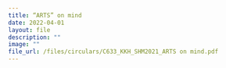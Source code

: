 ```yaml
---
title: “ARTS” on mind
date: 2022-04-01
layout: file
description: ""
image: ""
file_url: /files/circulars/C633_​KKH_SHM2021_​ARTS on mind.pdf
---
```

